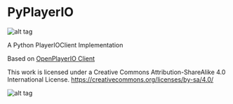 # PyPlayerIO
![alt tag](https://puu.sh/uRYjD/e2c412ce60.png)

A Python PlayerIOClient Implementation


Based on [OpenPlayerIO Client](https://github.com/OpenPlayerIO/PlayerIOClient)

This work is licensed under a Creative Commons Attribution-ShareAlike 4.0 International License.
https://creativecommons.org/licenses/by-sa/4.0/

![alt tag](https://i.creativecommons.org/l/by-sa/4.0/88x31.png)